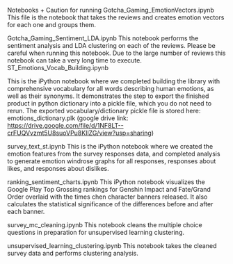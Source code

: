 
Notebooks + Caution for running
Gotcha_Gaming_EmotionVectors.ipynb
This file is the notebook that takes the reviews and creates emotion vectors for each one and groups them.

Gotcha_Gaming_Sentiment_LDA.ipynb
This notebook performs the sentiment analysis and LDA clustering on each of the reviews. Please be careful when running this notebook. Due to the large number of reviews this notebook can take a very long time to execute.
ST_Emotions_Vocab_Building.ipynb

This is the iPython notebook where we completed building the library with comprehensive vocabulary for all words describing human emotions, as well as their synonyms. It demonstrates the step to export the finished product in python dictionary into a pickle file, which you do not need to rerun. The exported vocabulary/dictionary pickle file is stored here: emotions_dictionary.plk (google drive link: https://drive.google.com/file/d/1NF8LT--crFUQVvzmt5U8suoVPu8KIlZG/view?usp=sharing)

survey_text_st.ipynb
This is the iPython notebook where we created the emotion features from the survey responses data, and completed analysis to generate emotion windrose graphs for all responses, responses about likes, and responses about dislikes.

ranking_sentiment_charts.ipynb
This iPython notebook visualizes the Google Play Top Grossing rankings for Genshin Impact and Fate/Grand Order overlaid with the times chen character banners released. It also calculates the statistical significance of the differences before and after each banner.

survey_mc_cleaning.ipynb
This notebook cleans the multiple choice questions in preparation for unsupervised learning clustering.

unsupervised_learning_clustering.ipynb
This notebook takes the cleaned survey data and performs clustering analysis.
